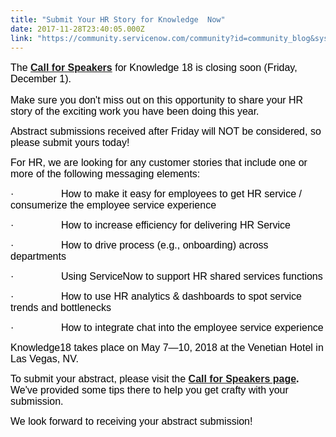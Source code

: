 ```yaml
---
title: "Submit Your HR Story for Knowledge  Now"
date: 2017-11-28T23:40:05.000Z
link: "https://community.servicenow.com/community?id=community_blog&sys_id=4c1d6ea5dbd0dbc01dcaf3231f9619a3"
---
```

<p style="font-size: 12pt; font-family: Calibri, sans-serif; color: #000000; font-style: normal; font-weight: normal; text-align: start; text-indent: 0px;"><span style="font-family: tahoma,arial,helvetica,sans-serif; font-size: 12pt;">The <a href="https://www.servicenowevents.com/servicenowknowledge18/cfs"><strong>Call for Speakers</strong></a> for Knowledge 18 is closing soon (Friday, December 1).</span></p><p style="font-family: Calibri,sans-serif; color: #000000; font-style: normal; font-weight: normal; text-align: start; text-indent: 0px;"></p><p style="font-family: Calibri,sans-serif; color: #000000; font-style: normal; font-weight: normal; text-align: start; text-indent: 0px;"><span style="font-family: tahoma,arial,helvetica,sans-serif; font-size: 12pt;">Make sure you don't miss out on this opportunity to share your HR story of the exciting work you have been doing this year. </span></p><p style="font-family: Calibri,sans-serif; color: #000000; font-style: normal; font-weight: normal; text-align: start; text-indent: 0px;"></p><p style="font-family: Calibri,sans-serif; color: #000000; font-style: normal; font-weight: normal; text-align: start; text-indent: 0px;"><span style="font-family: tahoma,arial,helvetica,sans-serif; font-size: 12pt;">Abstract submissions received after Friday will NOT be considered, so please submit yours today!</span></p><p style="font-family: Calibri,sans-serif; color: #000000; font-style: normal; font-weight: normal; text-align: start; text-indent: 0px;"></p><p style="font-family: Calibri,sans-serif; color: #000000; font-style: normal; font-weight: normal; text-align: start; text-indent: 0px;"><span style="font-family: tahoma,arial,helvetica,sans-serif; font-size: 12pt;">For HR, we are looking for any customer stories that include one or more of the following messaging elements:</span></p><p style="font-family: Calibri,sans-serif; color: #000000; font-style: normal; font-weight: normal; text-align: start; text-indent: 0px;"><span style="font-family: tahoma,arial,helvetica,sans-serif; font-size: 12pt;"> ·                 How to make it easy for employees to get HR service / consumerize the employee service experience</span></p><p style="font-family: Calibri,sans-serif; color: #000000; font-style: normal; font-weight: normal; text-align: start; text-indent: 0px;"><span style="font-family: tahoma,arial,helvetica,sans-serif; font-size: 12pt;"> ·                 How to increase efficiency for delivering HR Service</span></p><p style="font-family: Calibri,sans-serif; color: #000000; font-style: normal; font-weight: normal; text-align: start; text-indent: 0px;"><span style="font-family: tahoma,arial,helvetica,sans-serif; font-size: 12pt;"> ·                 How to drive process (e.g., onboarding) across departments</span></p><p style="font-family: Calibri,sans-serif; color: #000000; font-style: normal; font-weight: normal; text-align: start; text-indent: 0px;"><span style="font-family: tahoma,arial,helvetica,sans-serif; font-size: 12pt;"> ·                 Using ServiceNow to support HR shared services functions</span></p><p style="font-family: Calibri,sans-serif; color: #000000; font-style: normal; font-weight: normal; text-align: start; text-indent: 0px;"><span style="font-family: tahoma,arial,helvetica,sans-serif; font-size: 12pt;"> ·                 How to use HR analytics &amp; dashboards to spot service trends and bottlenecks</span></p><p style="font-family: Calibri,sans-serif; color: #000000; font-style: normal; font-weight: normal; text-align: start; text-indent: 0px;"><span style="font-family: tahoma,arial,helvetica,sans-serif; font-size: 12pt;"> ·                 How to integrate chat into the employee service experience</span></p><p style="font-family: Calibri,sans-serif; color: #000000; font-style: normal; font-weight: normal; text-align: start; text-indent: 0px;"></p><p style="font-family: Calibri,sans-serif; color: #000000; font-style: normal; font-weight: normal; text-align: start; text-indent: 0px;"><span style="font-family: tahoma,arial,helvetica,sans-serif; font-size: 12pt;"><span style="font-family: tahoma,arial,helvetica,sans-serif; font-size: 12pt;">Knowledge18 takes place on May 7—10, 2018 at the Venetian Hotel in Las Vegas, NV.</span> </span></p><p style="font-family: Calibri,sans-serif; color: #000000; font-style: normal; font-weight: normal; text-align: start; text-indent: 0px;"><span style="font-family: tahoma,arial,helvetica,sans-serif; font-size: 12pt;">To submit your abstract, please visit the <strong><a title="ww.servicenowevents.com/servicenowknowledge18/cfs" href="https://www.servicenowevents.com/servicenowknowledge18/cfs">Call for Speakers page</a>.</strong>   We've provided some tips there to help you get crafty with your submission.</span></p><p style="font-family: Calibri,sans-serif; color: #000000; font-style: normal; font-weight: normal; text-align: start; text-indent: 0px;"></p><p style="font-family: Calibri,sans-serif; color: #000000; font-style: normal; font-weight: normal; text-align: start; text-indent: 0px;"><span style="font-family: tahoma,arial,helvetica,sans-serif; font-size: 12pt;">We look forward to receiving your abstract submission!<strong> <br/></strong></span></p>